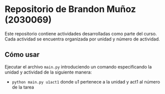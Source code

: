 ﻿# Repositorio de Brandon Muñoz (2030069)

Este repositorio contiene actividades desarrolladas como parte del curso. Cada actividad se encuentra organizada por unidad y número de actividad.

## Cómo usar

Ejecutar el archivo `main.py` introduciendo un comando especificando la unidad y actividad de la siguiente manera:
- `python main.py u1act1`
donde u1 pertenece a la unidad y act1 al número de la tarea


